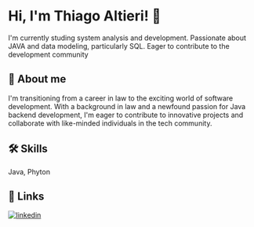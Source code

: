 
# Hi, I'm Thiago Altieri! 👋 
I'm currently studing system analysis and development. Passionate about JAVA and data modeling, particularly SQL. Eager to contribute to the development community


## 🚀 About me
 I'm transitioning from a career in law to the exciting world of software development. With a background in law and a newfound passion for Java backend development, I'm eager to contribute to innovative projects and collaborate with like-minded individuals in the tech community.


## 🛠 Skills
Java,
Phyton


## 🔗 Links
[![linkedin](https://img.shields.io/badge/linkedin-0A66C2?style=for-the-badge&logo=linkedin&logoColor=white)](https://www.linkedin.com/in/thiagoaltieri/)


